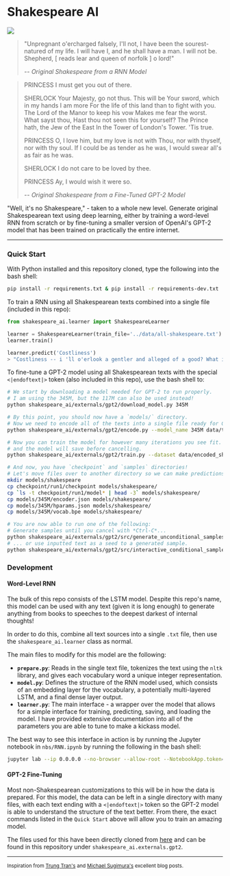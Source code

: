 # Shakespeare AI

![](https://images.theconversation.com/files/214570/original/file-20180412-570-18x3skh.jpg?ixlib=rb-1.1.0&q=45&auto=format&w=754&fit=clip)

> "Unpregnant o'ercharged falsely, I'll not, I have been the sourest-natured of my life. I will have I, and he shall have a man. I will not be. Shepherd, [ reads lear and queen of norfolk ] o lord!"
>
> -- *Original Shakespeare from a RNN Model*

> PRINCESS
> I must get you out of there.
>
> SHERLOCK
> Your Majesty, go not thus. This will be
> Your sword, which in my hands I am more
> For the life of this land than to fight with you.
> The Lord of the Manor to keep his vow
> Makes me fear the worst. What sayst thou,
> Hast thou not seen this for yourself?
> The Prince hath, the Jew of the East
> In the Tower of London's Tower. 'Tis true.
>
> PRINCESS
> O, I love him, but my love is not with
> Thou, nor with thyself, nor with thy soul.
> If I could be as tender as he was,
> I would swear all's as fair as he was.
>
> SHERLOCK
> I do not care to be loved by thee.
>
> PRINCESS  Ay, I would wish it were so.
>
> -- *Original Shakespeare from a Fine-Tuned GPT-2 Model*

"Well, it's no Shakespeare," - taken to a whole new level. Generate original Shakespearean text using deep learning, either by training a word-level RNN from scratch or by fine-tuning a smaller version of OpenAI's GPT-2 model that has been trained on practically the entire internet.

-----

### Quick Start
With Python installed and this repository cloned, type the following into the bash shell:
```bash
pip install -r requirements.txt & pip install -r requirements-dev.txt
```

To train a RNN using all Shakespearean texts combined into a single file (included in this repo):
```python
from shakespeare_ai.learner import ShakespeareLearner

learner = ShakespeareLearner(train_file='../data/all-shakespeare.txt')
learner.train()

learner.predict('Costliness')
> "Costliness -- i 'll o'erlook a gentler and alleged of a good? What is 't is? Menas and the approaching grass of his sake? I have been a bachelor, i will have a man. I have given him. [ he draws. Enter a messenger and..."
```

To fine-tune a GPT-2 model using all Shakespearean texts with the special `<|endoftext|>` token (also included in this repo), use the bash shell to:
```bash
# We start by downloading a model needed for GPT-2 to run properly.
# I am using the 345M, but the 117M can also be used instead!
python shakespeare_ai/externals/gpt2/download_model.py 345M

# By this point, you should now have a `models/` directory.
# Now we need to encode all of the texts into a single file ready for GPT-2 consumption.
python shakespeare_ai/externals/gpt2/encode.py --model_name 345M data/texts/ data/encoded_shakespeare_texts.npz

# Now you can train the model for however many iterations you see fit. Cancel at any point using *Ctrl-C*
# and the model will save before cancelling.
python shakespeare_ai/externals/gpt2/train.py --dataset data/encoded_shakespeare_texts.npz --model_name 345M

# And now, you have `checkpoint` and `samples` directories!
# Let's move files over to another directory so we can make predictions.
mkdir models/shakespeare
cp checkpoint/run1/checkpoint models/shakespeare/
cp `ls -t checkpoint/run1/model* | head -3` models/shakespeare/
cp models/345M/encoder.json models/shakespeare/
cp models/345M/hparams.json models/shakespeare/
cp models/345M/vocab.bpe models/shakespeare/

# You are now able to run one of the following:
# Generate samples until you cancel with *Ctrl-C*...
python shakespeare_ai/externals/gpt2/src/generate_unconditional_samples.py --model_name shakespeare
# ... or use inputted text as a seed to a generated sample.
python shakespeare_ai/externals/gpt2/src/interactive_conditional_samples.py --model_name shakespeare
```

### Development
#### Word-Level RNN
The bulk of this repo consists of the LSTM model. Despite this repo's name, this model can be used with any text (given it is long enough) to generate anything from books to speeches to the deepest darkest of internal thoughts!

In order to do this, combine all text sources into a single `.txt` file, then use the `shakespeare_ai.learner` class as normal.

The main files to modify for this model are the following:
* **`prepare.py`**: Reads in the single text file, tokenizes the text using the `nltk` library, and gives each vocabulary word a unique integer representation.
* **`model.py`**: Defines the structure of the RNN model used, which consists of an embedding layer for the vocabulary, a potentially multi-layered LSTM, and a final dense layer output.
* **`learner.py`**: The main interface - a wrapper over the model that allows for a simple interface for training, predicting, saving, and loading the model. I have provided extensive documentation into all of the parameters you are able to tune to make a kickass model.

The best way to see this interface in action is by running the Jupyter notebook in `nbs/RNN.ipynb` by running the following in the bash shell:
```bash
jupyter lab --ip 0.0.0.0 --no-browser --allow-root --NotebookApp.token='' --NotebookApp.password=''
```

#### GPT-2 Fine-Tuning
Most non-Shakespearean customizations to this will be in how the data is prepared. For this model, the data can be left in a single directory with many files, with each text ending with a `<|endoftext|>` token so the GPT-2 model is able to understand the structure of the text better. From there, the exact commands listed in the `Quick Start` above will allow you to train an amazing model.

The files used for this have been directly cloned from [here](https://github.com/nshepperd/gpt-2) and can be found in this repository under `shakespeare_ai.externals.gpt2`.

-----

<sup>Inspiration from [Trung Tran's](https://machinetalk.org/2019/02/08/text-generation-with-pytorch/) and [Michael Sugimura's](https://shoprunnerblog.wordpress.com/2019/10/08/this-dress-doesnt-exist/) excellent blog posts.</sup>
